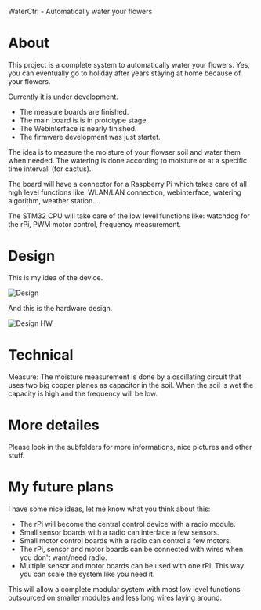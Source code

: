 WaterCtrl - Automatically water your flowers

# About
This project is a complete system to automatically
water your flowers. Yes, you can eventually go to holiday after years staying at home
because of your flowers.

Currently it is under development.
- The measure boards are finished.
- The main board is is in prototype stage.
- The Webinterface is nearly finished.
- The firmware development was just startet.

The idea is to measure the moisture of your flowser soil and
water them when needed. The watering is done according to moisture
or at a specific time intervall (for cactus).

The board will have a connector for a Raspberry Pi
which takes care of all high level functions like:
WLAN/LAN connection, webinterface, watering algorithm, weather station... 

The STM32 CPU will take care of the low level functions like:
watchdog for the rPi, PWM motor control, frequency measurement.

# Design
This is my idea of the device.

![Design](https://cdn.rawgit.com/janhieber/WaterCtrl/master/docu/Design.png)

And this is the hardware design.

![Design HW](https://cdn.rawgit.com/janhieber/WaterCtrl/master/docu/Design%20Hardware.png)


# Technical
Measure:
The moisture measurement is done by a oscillating circuit that uses two
big copper planes as capacitor in the soil.
When the soil is wet the capacity is high and the frequency will be low.

# More detailes
Please look in the subfolders for more informations,
nice pictures and other stuff.

# My future plans
I have some nice ideas, let me know what you think about this:

- The rPi will become the central control device with a radio module.
- Small sensor boards with a radio can interface a few sensors.
- Small motor control boards with a radio can control a few motors.
- The rPi, sensor and motor boards can be connected with wires when you don't want/need
  radio.
- Multiple sensor and motor boards can be used with one rPi. This way
  you can scale the system like you need it.

This will allow a complete modular system with most low level functions outsourced on
smaller modules and less long wires laying around.